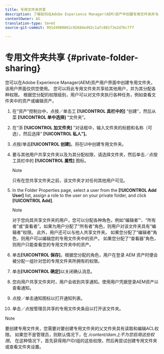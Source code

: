 ```yaml
---
title: 专用文件夹共享
description: 了解如何在Adobe Experience Manager(AEM)资产中创建专用文件夹并与其他用户共享该文件夹，并为他们分配各种权限。
contentOwner: AG
translation-type: tm+mt
source-git-commit: 991d4900862c92684ed92c1afc081f3e2d76c7ff

---
```



# 专用文件夹共享 {#private-folder-sharing}

您可以在Adobe Experience Manager(AEM)资产用户界面中创建专用文件夹，该用户界面仅供您使用。 您可以将此专用文件夹共享给其他用户，并为其分配各种权限。 根据您分配的权限级别，用户可以对文件夹执行各种任务，例如查看文件夹中的资产或编辑资产。

1. 在“资产”控制台中，点按／单击工 **[!UICONTROL 具栏中的]** “创建”，然后从菜 **[!UICONTROL 单中选择]** “文件夹”。
1. 在“添 **[!UICONTROL 加文件夹]** ”对话框中，输入文件夹的标题和名称（可选），然后选择“ **[!UICONTROL 私人”]**。
1. 点按/单击&#x200B;**[!UICONTROL 创建]**。将在UI中创建专用文件夹。
1. 要与其他用户共享文件夹以及为其分配权限，请选择文件夹，然后单击／点按工具栏中的 **[!UICONTROL 属性]** 图标。

   >[!NOTE]
   >
   >只有在您共享文件夹之前，该文件夹才对任何其他用户可见。

1. In the Folder Properties page, select a user from the **[!UICONTROL Add User]** list, assign a role to the user on your private folder, and click **[!UICONTROL Add]**.

   >[!NOTE]
   >
   >对于您向其共享文件夹的用户，您可以分配各种角色，例如“编辑者”‘、“所有者”或“查看者”。如果为用户分配了“所有者”角色，则用户对该文件夹具有“编辑者”权限。 此外，用户还可以与他人共享文件夹。 如果您分配了“编辑者”角色，则用户可以编辑您的专用文件夹中的资产。 如果您分配了“查看器”角色，则用户只能查看您的专用文件夹中的资产。

1. 单击&#x200B;**[!UICONTROL 保存]**。根据您分配的角色，用户在登录 AEM 资产时便会被分配一组针对您的专用文件夹所拥有的权限。
1. 单击&#x200B;**[!UICONTROL 确定]**&#x200B;以关闭确认消息。
1. 您向用户共享文件夹时，用户会收到共享通知。使用用户凭据登录AEM资产以查看通知。
1. 点按／单击通知图标以打开通知列表。
1. 单击／点按管理员共享的专用文件夹条目以打开该文件夹。

>[!NOTE]
>
>要创建专用文件夹，您需要对要创建专用文件夹的父文件夹具有读取和编辑ACL权限。 如果您不是管理员，则默认情况下，在 */content/dam上不为您启用这些权限*。 在这种情况下，首先获得用户ID/组的这些权限，然后再尝试创建专用文件夹或查看文件夹设置。

